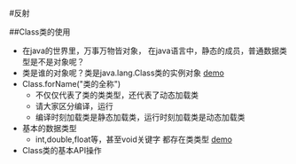 #反射

##Class类的使用
* 在java的世界里，万事万物皆对象， 在java语言中，静态的成员，普通数据类型是不是对象呢？
* 类是谁的对象呢？类是java.lang.Class类的实例对象
  [demo](https://github.com/l81893521/java-example/blob/master/src/main/java/online/babylove/www/reflection/demo1/ClassDemo1.java)
* Class.forName("类的全称")
	* 不仅仅代表了类的类类型，还代表了动态加载类
	* 请大家区分编译，运行
	* 编译时刻加载类是静态加载类，运行时刻加载类是动态加载类
* 基本的数据类型
	* int,double,float等，甚至void关键字 都存在类类型
	[demo](https://github.com/l81893521/java-example/blob/master/src/main/java/online/babylove/www/reflection/demo2/ClassDemo2.java)
* Class类的基本API操作